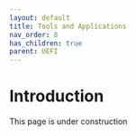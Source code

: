 ```yaml
---
layout: default
title: Tools and Applications
nav_order: 8
has_children: true
parent: UEFI
---
```


# Introduction

This page is under construction